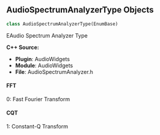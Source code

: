 ## AudioSpectrumAnalyzerType Objects

```python
class AudioSpectrumAnalyzerType(EnumBase)
```

EAudio Spectrum Analyzer Type

**C++ Source:**

- **Plugin**: AudioWidgets
- **Module**: AudioWidgets
- **File**: AudioSpectrumAnalyzer.h

<a id="unreal.AudioSpectrumAnalyzerType.FFT"></a>

#### FFT

0: Fast Fourier Transform

<a id="unreal.AudioSpectrumAnalyzerType.CQT"></a>

#### CQT

1: Constant-Q Transform

<a id="unreal.AudioSpectrumPlotTilt"></a>